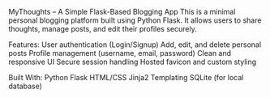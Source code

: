 MyThoughts – A Simple Flask-Based Blogging App
This is a minimal personal blogging platform built using Python Flask. It allows users to share thoughts, manage posts, and edit their profiles securely.

Features:
User authentication (Login/Signup)
Add, edit, and delete personal posts
Profile management (username, email, password)
Clean and responsive UI
Secure session handling
Hosted favicon and custom styling

Built With:
Python Flask
HTML/CSS
Jinja2 Templating
SQLite (for local database)
